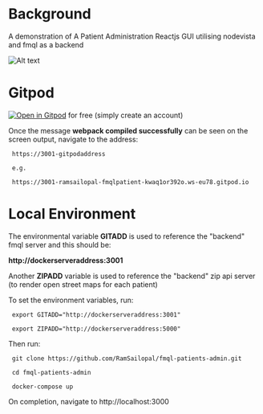 # Background

A demonstration of A Patient Administration Reactjs GUI utilising nodevista and fmql as a backend

 ![Alt text](patadmin.webp?raw=true?raw=true "Patient Administration")

# Gitpod

[![Open in Gitpod](https://gitpod.io/button/open-in-gitpod.svg)](https://gitpod.io/#https://github.com/RamSailopal/fmql-patients-admin) for free (simply create an account)


Once the message **webpack compiled successfully** can be seen on the screen output, navigate to the  address:

     https://3001-gitpodaddress
     
     e.g.
     
     https://3001-ramsailopal-fmqlpatient-kwaq1or392o.ws-eu78.gitpod.io
     
 # Local Environment
 
 The environmental variable **GITADD** is used to reference the "backend" fmql server and this should be:
 
 **http://dockerserveraddress:3001**
 
 Another **ZIPADD** variable is used to reference the "backend" zip api server (to render open street maps for each patient)
 
 To set the environment variables, run:
 
     export GITADD="http://dockerserveraddress:3001"
    
     export ZIPADD="http://dockerserveraddress:5000"
     
 Then run:
 
     git clone https://github.com/RamSailopal/fmql-patients-admin.git
     
     cd fmql-patients-admin
     
     docker-compose up
     
 On completion, navigate to http://localhost:3000

